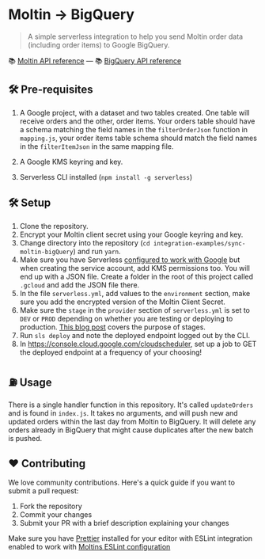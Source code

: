 # Moltin -> BigQuery

> A simple serverless integration to help you send Moltin order data (including order items) to Google BigQuery.

📚 [Moltin API reference](https://docs.moltin.com/) &mdash; 📚 [BigQuery API reference](https://cloud.google.com/bigquery/docs/reference/rest/)

## 🛠 Pre-requisites
1. A Google project, with a dataset and two tables created. One table will receive orders and the other, order items. Your orders table should have a schema matching the field names in the `filterOrderJson` function in `mapping.js`, your order items table schema should match the field names in the `filterItemJson` in the same mapping file.

2. A Google KMS keyring and key.

3. Serverless CLI installed (`npm install -g serverless`)

## 🛠 Setup

1. Clone the repository.
2. Encrypt your Moltin client secret using your Google keyring and key.
3. Change directory into the repository (`cd integration-examples/sync-moltin-bigQuery`) and run `yarn`.
4. Make sure you have Serverless [configured to work with Google](https://serverless.com/framework/docs/providers/google/guide/credentials/) but when creating the service account, add KMS permissions too. You will end up with a JSON file. Create a folder in the root of this project called `.gcloud` and add the JSON file there.
5. In the file `serverless.yml`, add values to the `environment` section, make sure you add the encrypted version of the Moltin Client Secret.
6. Make sure the `stage` in the `provider` section of `serverless.yml` is set to `DEV` or `PROD` depending on whether you are testing or deploying to production. [This blog post](https://serverless-stack.com/chapters/stages-in-serverless-framework.html) covers the purpose of stages.
7. Run `sls deploy` and note the deployed endpoint logged out by the CLI.
8. In https://console.cloud.google.com/cloudscheduler, set up a job to GET the deployed endpoint at a frequency of your choosing!

## ⛽️ Usage

There is a single handler function in this repository. It's called `updateOrders` and is found in `index.js`. It takes no arguments, and will push new and updated orders within the last day from Moltin to BigQuery. It will delete any orders already in BigQuery that might cause duplicates after the new batch is pushed.

## ❤️ Contributing

We love community contributions. Here's a quick guide if you want to submit a pull request:

1.  Fork the repository
2.  Commit your changes
3.  Submit your PR with a brief description explaining your changes

Make sure you have [Prettier](https://prettier.io) installed for your editor with ESLint integration enabled to work with [Moltins ESLint configuration](https://www.npmjs.com/package/@moltin/eslint-config)
